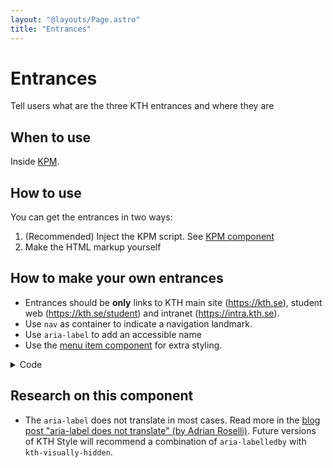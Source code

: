 ```yaml
---
layout: "@layouts/Page.astro"
title: "Entrances"
---
```


# Entrances

<p class="lead">Tell users what are the three KTH entrances and where they are</p>

## When to use

Inside [KPM](./kpm).

## How to use

You can get the entrances in two ways:

1. (Recommended) Inject the KPM script. See [KPM component](./kpm)
2. Make the HTML markup yourself

## How to make your own entrances

- Entrances should be **only** links to KTH main site (https://kth.se), student web (https://kth.se/student) and intranet (https://intra.kth.se).
- Use `nav` as container to indicate a navigation landmark.
- Use `aria-label` to add an accessible name
- Use the [menu item component](./menu-item) for extra styling.

<details>
<summary>Code</summary>
<div>

```html
<nav class="kth-entrances" aria-label="Ingångar">
  <ul>
    <li>
      <a class="kth-menu-item" href="https://kth.se">
        <span>kth.se</span>
      </a>
    </li>
    <li>
      <a class="kth-menu-item" href="https://kth.se/student">
        <span>Studentwebben</span>
      </a>
    </li>
    <li>
      <a class="kth-menu-item" href="https://intra.kth.se" aria-current="true">
        <span>Intranät</span>
      </a>
    </li>
  </ul>
</nav>
```

</div>
</details>

## Research on this component

- The `aria-label` does not translate in most cases. Read more in the [blog post "aria-label does not translate" (by Adrian Roselli)](https://adrianroselli.com/2019/11/aria-label-does-not-translate.html). Future versions of KTH Style will recommend a combination of `aria-labelledby` with `kth-visually-hidden`.
